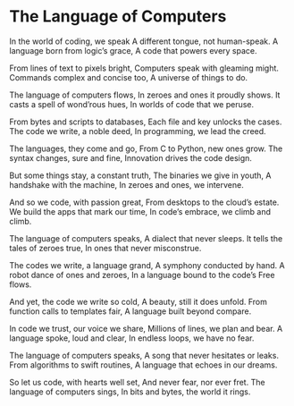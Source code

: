 # The Language of Computers

In the world of coding, we speak
A different tongue, not human-speak.
A language born from logic’s grace,
A code that powers every space.

From lines of text to pixels bright,
Computers speak with gleaming might.
Commands complex and concise too,
A universe of things to do.

The language of computers flows,
In zeroes and ones it proudly shows.
It casts a spell of wond’rous hues,
In worlds of code that we peruse.

From bytes and scripts to databases,
Each file and key unlocks the cases.
The code we write, a noble deed,
In programming, we lead the creed.

The languages, they come and go,
From C to Python, new ones grow.
The syntax changes, sure and fine,
Innovation drives the code design.

But some things stay, a constant truth,
The binaries we give in youth,
A handshake with the machine,
In zeroes and ones, we intervene.

And so we code, with passion great,
From desktops to the cloud’s estate.
We build the apps that mark our time,
In code’s embrace, we climb and climb.

The language of computers speaks,
A dialect that never sleeps.
It tells the tales of zeroes true,
In ones that never misconstrue.

The codes we write, a language grand,
A symphony conducted by hand.
A robot dance of ones and zeroes,
In a language bound to the code’s Free flows.

And yet, the code we write so cold,
A beauty, still it does unfold.
From function calls to templates fair,
A language built beyond compare.

In code we trust, our voice we share,
Millions of lines, we plan and bear.
A language spoke, loud and clear,
In endless loops, we have no fear.

The language of computers speaks,
A song that never hesitates or leaks.
From algorithms to swift routines,
A language that echoes in our dreams.

So let us code, with hearts well set,
And never fear, nor ever fret.
The language of computers sings,
In bits and bytes, the world it rings.